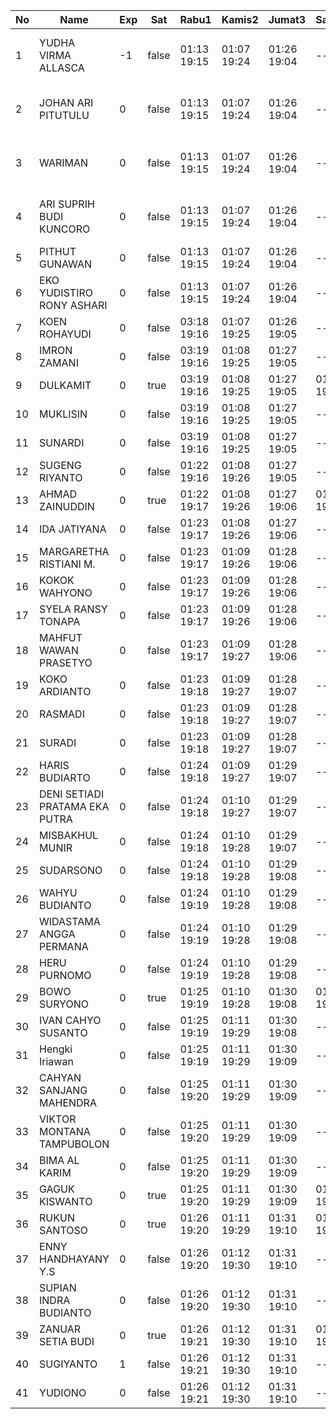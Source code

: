 | No | Name | Exp | Sat | Rabu1 | Kamis2 | Jumat3 | Sabtu4 | 6 | Senin6 | Selasa7 | Rabu8 | Kamis9 | Jumat10 | Sabtu11 | 13 | Senin13 | 14 | Selasa14 | Rabu15 |
|-----|-----|-----|-----|-----|-----|-----|-----|-----|-----|-----|-----|-----|-----|-----|-----|-----|-----|-----|-----|
| 1 | YUDHA VIRMA ALLASCA | -1 | false | 01:13 19:15 | 01:07 19:24 | 01:26 19:04 | -- | error on login func | 03:14 19:13 | 01:12 19:28 | 01:01 19:16 | 01:04 19:20 | 01:21 19:29 | -- | error on login func | 03:20 19:10 | error on login func | 03:21 19:04 | 01:28 19:19 |
| 2 | JOHAN ARI PITUTULU | 0 | false | 01:13 19:15 | 01:07 19:24 | 01:26 19:04 | -- | error on login func | 03:14 19:13 | 01:12 19:28 | 01:01 19:16 | 01:04 19:20 | 01:22 19:29 | -- | error on login func | 03:20 19:10 | 01:22 19:04 | 01:28 19:19 |
| 3 | WARIMAN | 0 | false | 01:13 19:15 | 01:07 19:24 | 01:26 19:04 | -- | error on login func | 03:14 19:13 | 01:12 19:28 | 01:01 19:16 | 01:04 19:20 | 01:22 19:29 | -- | 01:21 19:10 | 01:22 19:04 | 01:28 19:19 |
| 4 | ARI SUPRIH BUDI KUNCORO | 0 | false | 01:13 19:15 | 01:07 19:24 | 01:26 19:04 | -- | error on login func | 03:14 19:13 | 01:12 19:28 | 01:01 19:16 | 01:04 19:20 | 01:22 19:29 | -- | 01:21 19:10 | 01:22 19:04 | 01:28 19:19 |
| 5 | PITHUT GUNAWAN | 0 | false | 01:13 19:15 | 01:07 19:24 | 01:26 19:04 | -- | 01:20 19:13 | 01:12 19:28 | 01:01 19:16 | 01:04 19:20 | 01:22 19:29 | -- | 01:22 19:10 | 01:23 19:04 | 01:28 19:19 |
| 6 | EKO YUDISTIRO RONY ASHARI | 0 | false | 01:13 19:15 | 01:07 19:24 | 01:26 19:04 | -- | 01:21 19:14 | 01:12 19:29 | 01:01 19:17 | 01:04 19:21 | 01:22 19:29 | -- | 01:22 19:11 | 01:23 19:04 | 01:28 19:19 |
| 7 | KOEN ROHAYUDI | 0 | false | 03:18 19:16 | 01:07 19:25 | 01:26 19:05 | -- | 01:21 19:14 | 03:20 19:29 | 01:01 19:17 | 01:04 19:21 | 01:22 19:30 | -- | 01:22 19:11 | 01:23 19:05 | 01:28 19:20 |
| 8 | IMRON ZAMANI | 0 | false | 03:19 19:16 | 01:08 19:25 | 01:27 19:05 | -- | 01:21 19:14 | 03:21 19:29 | 01:02 19:17 | 01:05 19:21 | 01:22 19:30 | -- | 01:22 19:11 | 01:23 19:05 | 01:29 19:20 |
| 9 | DULKAMIT | 0 | true | 03:19 19:16 | 01:08 19:25 | 01:27 19:05 | 01:11 19:22 | 01:21 19:14 | 03:21 19:29 | 01:02 19:17 | 01:05 19:21 | 01:23 19:30 | 01:11 19:21 | 01:22 19:11 | 01:23 19:05 | 01:29 19:20 |
| 10 | MUKLISIN | 0 | false | 03:19 19:16 | 01:08 19:25 | 01:27 19:05 | -- | 01:21 19:14 | 03:21 19:29 | 01:02 19:17 | 01:05 19:21 | 01:23 19:30 | -- | 01:22 19:11 | 01:23 19:05 | 01:29 19:20 |
| 11 | SUNARDI | 0 | false | 03:19 19:16 | 01:08 19:25 | 01:27 19:05 | -- | 01:21 19:14 | 03:21 19:29 | 01:02 19:17 | 01:05 19:21 | 01:23 19:30 | -- | 01:22 19:11 | 01:23 19:05 | 01:29 19:20 |
| 12 | SUGENG RIYANTO | 0 | false | 01:22 19:16 | 01:08 19:26 | 01:27 19:05 | -- | 01:21 19:15 | 03:21 19:30 | 01:02 19:18 | 01:05 19:22 | 01:23 19:30 | -- | 01:23 19:12 | 01:24 19:05 | 01:29 19:20 |
| 13 | AHMAD ZAINUDDIN | 0 | true | 01:22 19:17 | 01:08 19:26 | 01:27 19:06 | 01:11 19:22 | 01:22 19:15 | 03:21 19:30 | 01:02 19:18 | 01:05 19:22 | 01:23 19:31 | 01:11 19:21 | 01:23 19:12 | 01:24 19:06 | 01:29 19:21 |
| 14 | IDA JATIYANA | 0 | false | 01:23 19:17 | 01:08 19:26 | 01:27 19:06 | -- | 01:22 19:15 | 03:21 19:30 | 01:02 19:18 | 01:05 19:22 | 01:23 19:31 | -- | 01:23 19:12 | 01:24 19:06 | 01:29 19:21 |
| 15 | MARGARETHA RISTIANI M. | 0 | false | 01:23 19:17 | 01:09 19:26 | 01:28 19:06 | -- | 01:22 19:15 | 03:22 19:30 | 01:03 19:18 | 01:06 19:22 | 01:23 19:31 | -- | 01:23 19:12 | 01:24 19:06 | 01:30 19:21 |
| 16 | KOKOK WAHYONO | 0 | false | 01:23 19:17 | 01:09 19:26 | 01:28 19:06 | -- | 01:22 19:15 | 03:22 19:30 | 01:03 19:18 | 01:06 19:22 | 01:24 19:31 | -- | 01:23 19:12 | 01:24 19:06 | 01:30 19:21 |
| 17 | SYELA RANSY TONAPA | 0 | false | 01:23 19:17 | 01:09 19:26 | 01:28 19:06 | -- | 01:22 19:15 | 03:22 19:31 | 01:03 19:18 | 01:06 19:22 | 01:24 19:31 | -- | 01:23 19:12 | 01:24 19:06 | 01:30 19:21 |
| 18 | MAHFUT WAWAN PRASETYO | 0 | false | 01:23 19:17 | 01:09 19:27 | 01:28 19:06 | -- | 01:22 19:15 | 03:22 19:31 | 01:03 19:19 | 01:06 19:23 | 01:24 19:32 | -- | 01:23 19:13 | 01:24 19:06 | 01:30 19:21 |
| 19 | KOKO ARDIANTO | 0 | false | 01:23 19:18 | 01:09 19:27 | 01:28 19:07 | -- | 01:22 19:16 | 03:22 19:31 | 01:03 19:19 | 01:06 19:23 | 01:24 19:32 | -- | 01:24 19:13 | 01:25 19:07 | 01:30 19:21 |
| 20 | RASMADI | 0 | false | 01:23 19:18 | 01:09 19:27 | 01:28 19:07 | -- | 01:23 19:16 | 03:22 19:31 | 01:03 19:19 | 01:06 19:23 | 01:24 19:32 | -- | 01:24 19:13 | 01:25 19:07 | 01:30 19:22 |
| 21 | SURADI | 0 | false | 01:23 19:18 | 01:09 19:27 | 01:28 19:07 | -- | 01:23 19:16 | 03:22 19:31 | 01:03 19:19 | 01:06 19:23 | 01:24 19:32 | -- | 01:24 19:13 | 01:25 19:07 | 01:30 19:22 |
| 22 | HARIS BUDIARTO | 0 | false | 01:24 19:18 | 01:09 19:27 | 01:29 19:07 | -- | 01:23 19:16 | 03:22 19:31 | 01:03 19:20 | 01:06 19:23 | 01:24 19:32 | -- | 01:24 19:13 | 01:25 19:07 | 01:30 19:22 |
| 23 | DENI SETIADI PRATAMA EKA PUTRA | 0 | false | 01:24 19:18 | 01:10 19:27 | 01:29 19:07 | -- | 01:23 19:17 | 03:23 19:32 | 01:04 19:20 | 01:07 19:23 | 01:25 19:32 | -- | 01:24 19:13 | 01:25 19:07 | 01:31 19:22 |
| 24 | MISBAKHUL MUNIR | 0 | false | 01:24 19:18 | 01:10 19:28 | 01:29 19:07 | -- | 01:23 19:17 | 03:23 19:32 | 01:04 19:20 | 01:07 19:24 | 01:25 19:33 | -- | 01:24 19:14 | 01:25 19:07 | 01:31 19:22 |
| 25 | SUDARSONO | 0 | false | 01:24 19:18 | 01:10 19:28 | 01:29 19:08 | -- | 01:23 19:17 | 03:23 19:32 | 01:04 19:20 | 01:07 19:24 | 01:25 19:33 | -- | 01:24 19:14 | 01:25 19:07 | 01:31 19:22 |
| 26 | WAHYU BUDIANTO | 0 | false | 01:24 19:19 | 01:10 19:28 | 01:29 19:08 | -- | 01:23 19:17 | 03:23 19:32 | 01:04 19:20 | 01:07 19:24 | 01:25 19:33 | -- | 01:25 19:14 | 01:26 19:08 | 01:31 19:23 |
| 27 | WIDASTAMA ANGGA PERMANA | 0 | false | 01:24 19:19 | 01:10 19:28 | 01:29 19:08 | -- | 01:24 19:17 | 03:23 19:32 | 01:04 19:20 | 01:07 19:24 | 01:25 19:33 | -- | 01:25 19:14 | 01:26 19:08 | 01:31 19:23 |
| 28 | HERU PURNOMO | 0 | false | 01:24 19:19 | 01:10 19:28 | 01:29 19:08 | -- | 01:24 19:17 | 03:23 19:32 | 01:04 19:21 | 01:07 19:24 | 01:25 19:33 | -- | 01:25 19:14 | 01:26 19:08 | 01:31 19:23 |
| 29 | BOWO SURYONO | 0 | true | 01:25 19:19 | 01:10 19:28 | 01:30 19:08 | 01:11 19:22 | 01:24 19:18 | 03:23 19:33 | 01:04 19:21 | 01:07 19:24 | 01:25 19:34 | 01:11 19:21 | 01:25 19:15 | 01:26 19:08 | 01:31 19:23 |
| 30 | IVAN CAHYO SUSANTO | 0 | false | 01:25 19:19 | 01:11 19:29 | 01:30 19:08 | -- | 01:24 19:18 | 03:24 19:33 | 01:05 19:21 | 01:08 19:25 | 01:26 19:34 | -- | 01:25 19:15 | 01:26 19:08 | 01:32 19:23 |
| 31 | Hengki Iriawan | 0 | false | 01:25 19:19 | 01:11 19:29 | 01:30 19:09 | -- | 01:24 19:18 | 03:24 19:33 | 01:05 19:21 | 01:08 19:25 | 01:26 19:34 | -- | 01:25 19:15 | 01:26 19:09 | 01:32 19:23 |
| 32 | CAHYAN SANJANG MAHENDRA | 0 | false | 01:25 19:20 | 01:11 19:29 | 01:30 19:09 | -- | 01:24 19:19 | 03:24 19:33 | 01:05 19:21 | 01:08 19:25 | 01:26 19:34 | -- | 01:25 19:15 | 01:26 19:09 | 01:32 19:23 |
| 33 | VIKTOR MONTANA TAMPUBOLON | 0 | false | 01:25 19:20 | 01:11 19:29 | 01:30 19:09 | -- | 01:24 19:19 | 03:24 19:33 | 01:05 19:22 | 01:08 19:25 | 01:26 19:34 | -- | 01:25 19:15 | 01:26 19:09 | 01:32 19:24 |
| 34 | BIMA AL KARIM | 0 | false | 01:25 19:20 | 01:11 19:29 | 01:30 19:09 | -- | 01:25 19:19 | 03:24 19:33 | 01:05 19:22 | 01:08 19:25 | 01:26 19:34 | -- | 01:26 19:15 | 01:27 19:09 | 01:32 19:24 |
| 35 | GAGUK KISWANTO | 0 | true | 01:25 19:20 | 01:11 19:29 | 01:30 19:09 | 01:11 19:22 | 01:25 19:19 | 03:24 19:34 | 01:05 19:22 | 01:08 19:25 | 01:26 19:35 | 01:11 19:21 | 01:26 19:16 | 01:27 19:09 | 01:32 19:24 |
| 36 | RUKUN SANTOSO | 0 | true | 01:26 19:20 | 01:11 19:29 | 01:31 19:10 | 01:11 19:22 | 01:25 19:19 | 03:24 19:34 | 01:05 19:22 | 01:08 19:26 | 01:26 19:35 | 01:11 19:21 | 01:26 19:16 | 01:27 19:09 | 01:32 19:24 |
| 37 | ENNY HANDHAYANY Y.S | 0 | false | 01:26 19:20 | 01:12 19:30 | 01:31 19:10 | -- | 01:25 19:19 | 03:25 19:34 | 01:06 19:22 | 01:09 19:26 | 01:27 19:35 | -- | 01:26 19:16 | 01:27 19:09 | 01:33 19:24 |
| 38 | SUPIAN INDRA BUDIANTO | 0 | false | 01:26 19:20 | 01:12 19:30 | 01:31 19:10 | -- | 01:25 19:19 | 03:25 19:34 | 01:06 19:22 | 01:09 19:26 | 01:27 19:35 | -- | 01:26 19:16 | 01:27 19:10 | 01:33 19:24 |
| 39 | ZANUAR SETIA BUDI | 0 | true | 01:26 19:21 | 01:12 19:30 | 01:31 19:10 | 01:11 19:22 | 01:25 19:20 | 03:25 19:34 | 01:06 19:23 | 01:09 19:26 | 01:27 19:35 | 01:11 19:21 | 01:26 19:16 | 01:27 19:10 | 01:33 19:25 |
| 40 | SUGIYANTO | 1 | false | 01:26 19:21 | 01:12 19:30 | 01:31 19:10 | -- | 01:25 19:20 | 03:25 16:52 | 01:06 19:23 | 01:09 17:53 | 01:27 19:35 | -- | 01:26 19:16 | 01:27 19:10 | 01:33 16:23 |
| 41 | YUDIONO | 0 | false | 01:26 19:21 | 01:12 19:30 | 01:31 19:10 | -- | 01:25 19:20 | 03:25 19:35 | 01:06 19:23 | 01:09 19:26 | 01:27 19:36 | -- | 01:27 19:17 | 01:28 19:10 | 01:33 19:25 |
